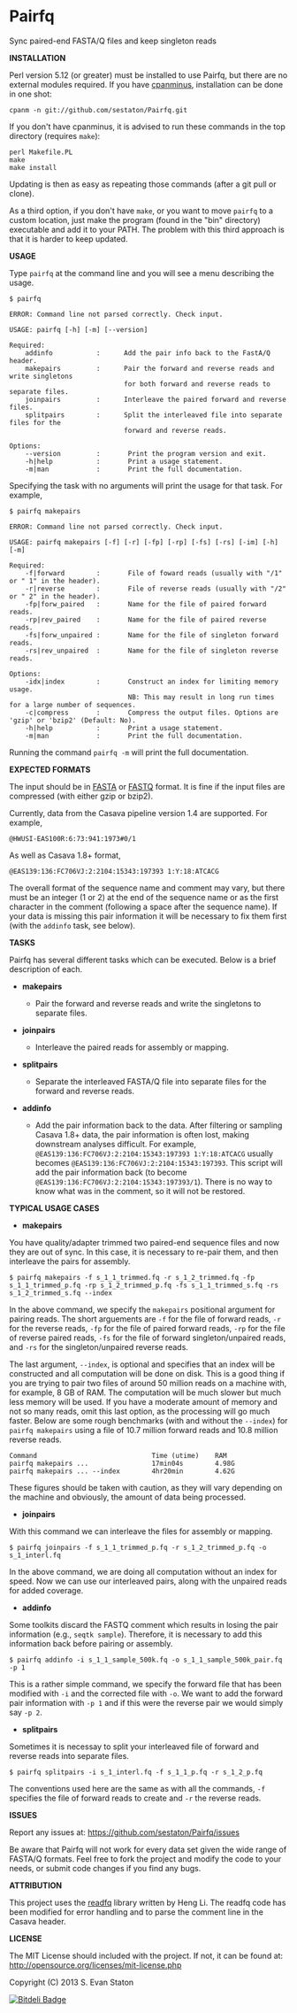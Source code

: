 Pairfq
======

Sync paired-end FASTA/Q files and keep singleton reads

**INSTALLATION**

Perl version 5.12 (or greater) must be installed to use Pairfq, but there are no external modules required. If you have [cpanminus](http://search.cpan.org/~miyagawa/App-cpanminus-1.6935/lib/App/cpanminus.pm), installation can be done in one shot:

    cpanm -n git://github.com/sestaton/Pairfq.git

If you don't have cpanminus, it is advised to run these commands in the top directory (requires `make`):

    perl Makefile.PL
    make
    make install

Updating is then as easy as repeating those commands (after a git pull or clone). 

As a third option, if you don't have `make`, or you want to move `pairfq` to a custom location, just make the program (found in the "bin" directory) executable and add it to your PATH. The problem with this third approach is that it is harder to keep updated.

**USAGE**

Type `pairfq` at the command line and you will see a menu describing the usage. 

    $ pairfq

    ERROR: Command line not parsed correctly. Check input.

    USAGE: pairfq [-h] [-m] [--version]

    Required:
        addinfo           :      Add the pair info back to the FastA/Q header.
        makepairs         :      Pair the forward and reverse reads and write singletons 
                                 for both forward and reverse reads to separate files.
        joinpairs         :      Interleave the paired forward and reverse files.
        splitpairs        :      Split the interleaved file into separate files for the 
                                 forward and reverse reads.
    
    Options:
        --version         :       Print the program version and exit.
        -h|help           :       Print a usage statement.
        -m|man            :       Print the full documentation.

Specifying the task with no arguments will print the usage for that task. For example, 

    $ pairfq makepairs

    ERROR: Command line not parsed correctly. Check input.

    USAGE: pairfq makepairs [-f] [-r] [-fp] [-rp] [-fs] [-rs] [-im] [-h] [-m]

    Required:
        -f|forward        :       File of foward reads (usually with "/1" or " 1" in the header).
        -r|reverse        :       File of reverse reads (usually with "/2" or " 2" in the header).
        -fp|forw_paired   :       Name for the file of paired forward reads.
        -rp|rev_paired    :       Name for the file of paired reverse reads.
        -fs|forw_unpaired :       Name for the file of singleton forward reads.
        -rs|rev_unpaired  :       Name for the file of singleton reverse reads.

    Options:
        -idx|index        :       Construct an index for limiting memory usage.
                                  NB: This may result in long run times for a large number of sequences. 
        -c|compress       :       Compress the output files. Options are 'gzip' or 'bzip2' (Default: No).
        -h|help           :       Print a usage statement.
        -m|man            :       Print the full documentation.

Running the command `pairfq -m` will print the full documentation.

**EXPECTED FORMATS**

The input should be in [FASTA](http://en.wikipedia.org/wiki/FASTA_format) or [FASTQ](http://en.wikipedia.org/wiki/FASTQ_format) format. It is fine if the input files are compressed (with either gzip or bzip2).

Currently, data from the Casava pipeline version 1.4 are supported. For example,

    @HWUSI-EAS100R:6:73:941:1973#0/1

As well as Casava 1.8+ format,

    @EAS139:136:FC706VJ:2:2104:15343:197393 1:Y:18:ATCACG

The overall format of the sequence name and comment may vary, but there must be an integer (1 or 2) at the end of the sequence name or as the first character in the comment (following a space after the sequence name). If your data is missing this pair information it will be necessary to fix them first (with the `addinfo` task, see below).

**TASKS**

Pairfq has several different tasks which can be executed. Below is a brief description of each.

* **makepairs**

  * Pair the forward and reverse reads and write the singletons to separate files.

* **joinpairs**

  * Interleave the paired reads for assembly or mapping.

* **splitpairs**

  * Separate the interleaved FASTA/Q file into separate files for the forward and reverse reads.

* **addinfo**

  * Add the pair information back to the data. After filtering or sampling Casava 1.8+ data, the pair information is often lost, making downstream analyses difficult. For example, `@EAS139:136:FC706VJ:2:2104:15343:197393 1:Y:18:ATCACG` usually becomes `@EAS139:136:FC706VJ:2:2104:15343:197393`. This script will add the pair information back (to become `@EAS139:136:FC706VJ:2:2104:15343:197393/1`). There is no way to know what was in the comment, so it will not be restored. 

**TYPICAL USAGE CASES**

* **makepairs**

You have quality/adapter trimmed two paired-end sequence files and now they are out of sync. In this case, it is necessary to re-pair them, and then interleave the pairs for assembly.

    $ pairfq makepairs -f s_1_1_trimmed.fq -r s_1_2_trimmed.fq -fp s_1_1_trimmed_p.fq -rp s_1_2_trimmed_p.fq -fs s_1_1_trimmed_s.fq -rs s_1_2_trimmed_s.fq --index

In the above command, we specify the `makepairs` positional argument for pairing reads. The short arguements are `-f` for the file of forward reads, `-r` for the reverse reads, `-fp` for the file of paired forward reads, `-rp` for the file of reverse paired reads, `-fs` for the file of forward singleton/unpaired reads, and `-rs` for the singleton/unpaired reverse reads. 

The last argument, `--index`, is optional and specifies that an index will be constructed and all computation will be done on disk. This is a good thing if you are trying to pair two files of around 50 million reads on a machine with, for example, 8 GB of RAM. The computation will be much slower but much less memory will be used. If you have a moderate amount of memory and not so many reads, omit this last option, as the processing will go much faster. Below are some rough benchmarks (with and without the `--index`) for `pairfq makepairs` using a file of 10.7 million forward reads and 10.8 million reverse reads.

    Command                             Time (utime)    RAM
    pairfq makepairs ...                17min04s        4.98G
    pairfq makepairs ... --index        4hr20min        4.62G

These figures should be taken with caution, as they will vary depending on the machine and obviously, the amount of data being processed.
 
* **joinpairs**

With this command we can interleave the files for assembly or mapping.

    $ pairfq joinpairs -f s_1_1_trimmed_p.fq -r s_1_2_trimmed_p.fq -o s_1_interl.fq

In the above command, we are doing all computation without an index for speed. Now we can use our interleaved pairs, along with the unpaired reads for added coverage. 

* **addinfo**

Some toolkits discard the FASTQ comment which results in losing the pair information (e.g., `seqtk sample`). Therefore, it is necessary to add this information back before pairing or assembly. 

    $ pairfq addinfo -i s_1_1_sample_500k.fq -o s_1_1_sample_500k_pair.fq -p 1

This is a rather simple command, we specify the forward file that has been modified with `-i` and the corrected file with `-o`. We want to add the forward pair information with `-p 1` and if this were the reverse pair we would simply say `-p 2`.

* **splitpairs**

Sometimes it is necessay to split your interleaved file of forward and reverse reads into separate files.

    $ pairfq splitpairs -i s_1_interl.fq -f s_1_1_p.fq -r s_1_2_p.fq

The conventions used here are the same as with all the commands, `-f` specifies the file of forward reads to create and `-r` the reverse reads.  

**ISSUES**

Report any issues at: https://github.com/sestaton/Pairfq/issues

Be aware that Pairfq will not work for every data set given the wide range of FASTA/Q formats. Feel free to fork the project and modify the code to your needs, or submit code changes if you find any bugs. 

**ATTRIBUTION**

This project uses the [readfq](https://github.com/lh3/readfq) library written by Heng Li. The readfq code has been modified for error handling and to parse the comment line in the Casava header.

**LICENSE**

The MIT License should included with the project. If not, it can be found at: http://opensource.org/licenses/mit-license.php

Copyright (C) 2013 S. Evan Staton

[![Bitdeli Badge](https://d2weczhvl823v0.cloudfront.net/sestaton/pairfq/trend.png)](https://bitdeli.com/free "Bitdeli Badge")
